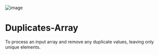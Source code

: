 ![image](https://github.com/user-attachments/assets/8df3e1df-20bc-41aa-b658-5d24b194ce17)



# Duplicates-Array
To process an input array and remove any duplicate values, leaving only unique elements.
